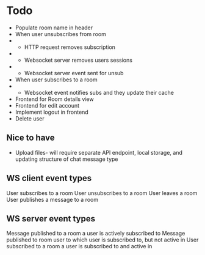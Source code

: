 # Todo

* Populate room name in header
* When user unsubscribes from room
* * HTTP request removes subscription
* * Websocket server removes users sessions
* * Websocket server event sent for unsub
* When user subscribes to a room
* * Websocket event notifies subs and they update their cache
* Frontend for Room details view
* Frontend for edit account
* Implement logout in frontend
* Delete user

## Nice to have

* Upload files- will require separate API endpoint, local storage, and updating structure of chat message type


## WS client event types

User subscribes to a room
User unsubscribes to a room
User leaves a room
User publishes a message to a room

## WS server event types

Message published to a room a user is actively subscribed to
Message published to room user to which user is subscribed to, but not active in
User subscribed to a room a user is subscribed to and active in

